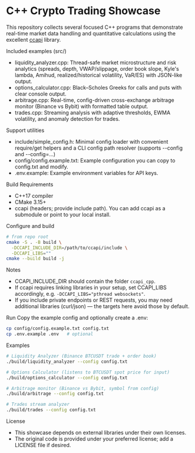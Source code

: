 # C++ Crypto Trading Showcase

This repository collects several focused C++ programs that demonstrate real-time market data handling and quantitative calculations
using the excellent [ccapi](https://github.com/crypto-chassis/ccapi) library.

Included examples (src/)

- liquidity_analyzer.cpp: Thread-safe market microstructure and risk analytics
  (spreads, depth, VWAP/slippage, order book slope, Kyle's lambda, Amihud, realized/historical volatility, VaR/ES) with JSON-like output.
- options_calculator.cpp: Black–Scholes Greeks for calls and puts with clear console output.
- arbitrage.cpp: Real-time, config-driven cross-exchange arbitrage monitor (Binance vs Bybit) with formatted table output.
- trades.cpp: Streaming analysis with adaptive thresholds, EWMA volatility, and anomaly detection for trades.

Support utilities

- include/simple_config.h: Minimal config loader with convenient require/get helpers and a CLI config path resolver (supports --config and --config=...)
- config/config.example.txt: Example configuration you can copy to config.txt and modify.
- .env.example: Example environment variables for API keys.

Build
Requirements

- C++17 compiler
- CMake 3.15+
- ccapi (headers; provide include path). You can add ccapi as a submodule or point to your local install.

Configure and build

```bash
# from repo root
cmake -S . -B build \
  -DCCAPI_INCLUDE_DIR=/path/to/ccapi/include \
  -DCCAPI_LIBS=""
cmake --build build -j
```

Notes

- CCAPI_INCLUDE_DIR should contain the folder `ccapi_cpp`.
- If ccapi requires linking libraries in your setup, set CCAPI_LIBS accordingly, e.g. `-DCCAPI_LIBS="pthread websockets"`.
- If you include private endpoints or REST requests, you may need additional libraries (curl/json) — the targets here avoid those by default.

Run
Copy the example config and optionally create a .env:

```bash
cp config/config.example.txt config.txt
cp .env.example .env   # optional
```

Examples

```bash
# Liquidity Analyzer (Binance BTCUSDT trade + order book)
./build/liquidity_analyzer --config config.txt

# Options Calculator (listens to BTCUSDT spot price for input)
./build/options_calculator --config config.txt

# Arbitrage monitor (Binance vs Bybit, symbol from config)
./build/arbitrage --config config.txt

# Trades stream analyzer
./build/trades --config config.txt
```

License

- This showcase depends on external libraries under their own licenses.
- The original code is provided under your preferred license; add a LICENSE file if desired.

